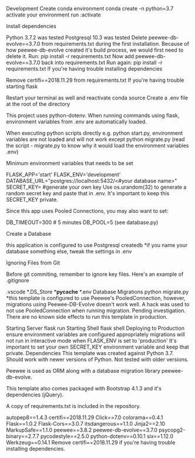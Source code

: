 Development
Create conda environment conda create -n <your environment name> python=3.7
activate your environment run :activate <your environment name>

Install dependencies

Python 3.7.2 was tested
Postgresql 10.3 was tested
Delete peewee-db-evolve==3.7.0 from requirements.txt during the first installation. Because of how peewee-db-evolve created it's build process, we would first need to delete it.
Run:
pip install -r requirements.txt
Now add peewee-db-evolve==3.7.0 back into requirements.txt
Run again:
pip install -r requirements.txt
If you're having trouble installing dependencies

Remove certifi==2018.11.29 from requirements.txt
If you're having trouble starting flask

Restart your terminal as well and reactivate conda source
Create a .env file at the root of the directory

This project uses python-dotenv. When running commands using flask, environment variables from .env are automatically loaded.

When executing python scripts directly e.g. python start.py, environment variables are not loaded and will not work except python migrate.py (read the script - migrate.py to know why it would load the environment variables .env)

Minimum environment variables that needs to be set

FLASK_APP='start' 
FLASK_ENV='development' 
DATABASE_URL="postgres://localhost:5432/<#your database name>"
SECRET_KEY= #generate your own key
Use os.urandom(32) to generate a random secret key and paste that in .env. It's important to keep this SECRET_KEY private.

Since this app uses Pooled Connections, you may also want to set:

DB_TIMEOUT=300 # 5 minutes
DB_POOL=5
(see database.py)

Create a Database

this application is configured to use Postgresql
createdb <your database name>
*if you name your database something else, tweak the settings in .env

Ignoring Files from Git

Before git commiting, remember to ignore key files. Here's an example of .gitignore

.vscode
*.DS_Store
*__pycache__
*.env
Database Migrations
python migrate.py
*this template is configured to use Peewee's PooledConnection, however, migrations using Peewee-DB-Evolve doesn't work well. A hack was used to not use PooledConnection when running migration. Pending investigation. There are no known side effects to run this template in production.

Starting Server
flask run
Starting Shell
flask shell
Deploying to Production
ensure environment variables are configured appropriately
migrations will not run in interactive mode when FLASK_ENV is set to 'production'
It's important to set your own SECRET_KEY environment variable and keep that private.
Dependencies
This template was created against Python 3.7. Should work with newer versions of Python. Not tested with older versions.

Peewee is used as ORM along with a database migration library peewee-db-evolve.

This template also comes packaged with Bootstrap 4.1.3 and it's dependencies (jQuery).

A copy of requirements.txt is included in the repository.

autopep8==1.4.3
certifi==2018.11.29
Click==7.0
colorama==0.4.1
Flask==1.0.2
Flask-Cors==3.0.7
itsdangerous==1.1.0
Jinja2==2.10
MarkupSafe==1.1.0
peewee==3.8.2
peewee-db-evolve==3.7.0
psycopg2-binary==2.7.7
pycodestyle==2.5.0
python-dotenv==0.10.1
six==1.12.0
Werkzeug==0.14.1
Remove certifi==2018.11.29 if you're having trouble installing dependencies.